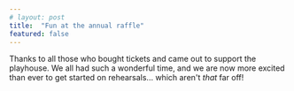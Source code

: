 ```yaml
---
# layout: post
title:  "Fun at the annual raffle"
featured: false
---
```


Thanks to all those who bought tickets and came out to support the playhouse. We all had such a wonderful time, and we are now more excited than ever to get started on rehearsals... which aren't *that* far off!

<div class="featured-pictures">
  <div class="picture">
    <img src="/images/2016/raffle/raffle-2016-1.jpg" alt="">
    <div class="caption"></div>
  </div>
  <div class="picture">
    <img src="/images/2016/raffle/raffle-2016-4.jpg" alt="">
    <div class="caption"></div>
  </div>
</div>

<!--more-->

<div class="featured-pictures">
  <div class="picture">
    <img src="/images/2016/raffle/raffle-2016-7.jpg" alt="">
    <div class="caption"></div>
  </div>
  <div class="picture">
    <img src="/images/2016/raffle/raffle-2016-2.jpg" alt="">
    <div class="caption"></div>
  </div>
  <div class="picture">
    <img src="/images/2016/raffle/raffle-2016-5.jpg" alt="">
    <div class="caption"></div>
  </div>
  <div class="picture">
    <img src="/images/2016/raffle/raffle-2016-6.jpg" alt="">
    <div class="caption"></div>
  </div>
  <div class="picture">
    <img src="/images/2016/raffle/raffle-2016-3.jpg" alt="">
    <div class="caption"></div>
  </div>
</div>
